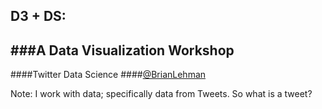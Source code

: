 ## D3 + DS:   
###A Data Visualization Workshop
----
####Twitter Data Science
####[@BrianLehman](https://twitter.com/brianlehman)

Note: I work with data; specifically data from Tweets. So what is a
tweet?

